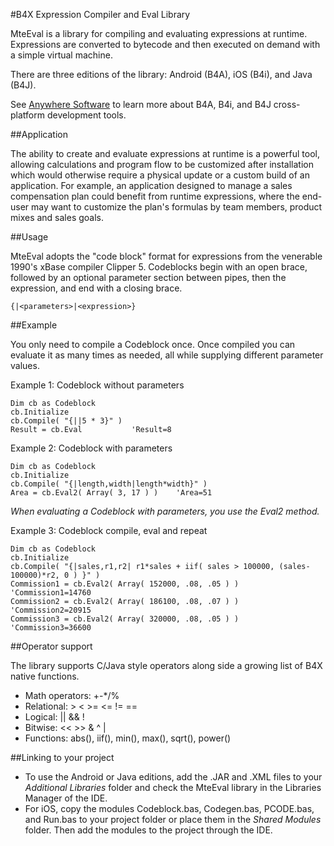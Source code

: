 #B4X Expression Compiler and Eval Library

MteEval is a library for compiling and evaluating expressions at runtime. Expressions are converted to bytecode and then executed on demand with a simple virtual machine.

There are three editions of the library: Android (B4A), iOS (B4i), and Java (B4J).

See [Anywhere Software](https://www.b4x.com/) to learn more about B4A, B4i, and B4J cross-platform development tools.

##Application

The ability to create and evaluate expressions at runtime is a powerful tool, allowing calculations and program flow to be customized after installation which would otherwise require a physical update or a custom build of an application.  For example, an application designed to manage a sales compensation plan could benefit from runtime expressions, where the end-user may want to customize the plan's formulas by team members, product mixes and sales goals.  

##Usage

MteEval adopts the "code block" format for expressions from the venerable 1990's xBase compiler Clipper 5.  Codeblocks begin with an open brace, followed by an optional parameter section between pipes, then the expression, and end with a closing brace.

```clipper
{|<parameters>|<expression>}
```

##Example

You only need to compile a Codeblock once.  Once compiled you can evaluate it as many times as needed, all while supplying different parameter values. 

Example 1: Codeblock without parameters

```vbnet
Dim cb as Codeblock
cb.Initialize
cb.Compile( "{||5 * 3}" )
Result = cb.Eval           'Result=8
```

Example 2: Codeblock with parameters

```vbnet
Dim cb as Codeblock
cb.Initialize
cb.Compile( "{|length,width|length*width}" )
Area = cb.Eval2( Array( 3, 17 ) )    'Area=51
```
_When evaluating a Codeblock with parameters, you use the Eval2 method._

Example 3: Codeblock compile, eval and repeat

```vbnet
Dim cb as Codeblock
cb.Initialize
cb.Compile( "{|sales,r1,r2| r1*sales + iif( sales > 100000, (sales-100000)*r2, 0 ) }" )
Commission1 = cb.Eval2( Array( 152000, .08, .05 ) )    'Commission1=14760
Commission2 = cb.Eval2( Array( 186100, .08, .07 ) )    'Commission2=20915
Commission3 = cb.Eval2( Array( 320000, .08, .05 ) )    'Commission3=36600
```
##Operator support

The library supports C/Java style operators along side a growing list of B4X native functions.

* Math operators: +-*/%
* Relational: > < >= <= != ==
* Logical: || && !
* Bitwise: << >> & ^ |
* Functions: abs(), iif(), min(), max(), sqrt(), power()

##Linking to your project

* To use the Android or Java editions, add the .JAR and .XML files to your _Additional Libraries_ folder and check the MteEval library in the Libraries Manager of the IDE.  
* For iOS, copy the modules Codeblock.bas, Codegen.bas, PCODE.bas, and Run.bas to your project folder or place them in the _Shared Modules_ folder.  Then add the modules to the project through the IDE.








